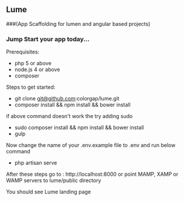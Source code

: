 ## Lume 
###(App Scaffolding for lumen and angular based projects)
### Jump Start your app today...
Prerequisites:
- php 5 or above
- node.js 4 or above
- composer

Steps to get started:
- git clone git@github.com:colorgap/lume.git
- composer install && npm install && bower install

if above command doesn't work the try adding sudo
- sudo composer install && npm install && bower install
- gulp

Now change the name of your .env.example file to .env and run below command 
- php artisan serve

After these steps go to : http://localhost:8000 or point MAMP, XAMP or WAMP servers to lume/public directory

You should see Lume landing page